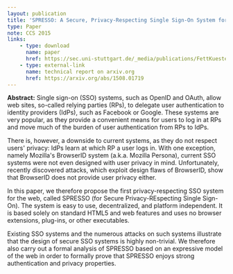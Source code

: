 ```yaml
---
layout: publication
title: 'SPRESSO: A Secure, Privacy-Respecting Single Sign-On System for the Web'
type: Paper
note: CCS 2015
links:
    - type: download
      name: paper
      href: https://sec.uni-stuttgart.de/_media/publications/FettKuestersSchmitz-CCS-spresso-2015.pdf
    - type: external-link
      name: technical report on arxiv.org
      href: https://arxiv.org/abs/1508.01719
---
```


**Abstract:** 
Single sign-on (SSO) systems, such as OpenID and OAuth, allow web sites, so-called relying parties (RPs), to delegate user authentication to identity providers (IdPs), such as Facebook or Google. These systems are very popular, as they provide a convenient means for users to log in at RPs and move much of the burden of user authentication from RPs to IdPs.

There is, however, a downside to current systems, as they do not respect users' privacy: IdPs learn at which RP a user logs in. With one exception, namely Mozilla's BrowserID system (a.k.a. Mozilla Persona), current SSO systems were not even designed with user privacy in mind. Unfortunately, recently discovered attacks, which exploit design flaws of BrowserID, show that BrowserID does not provide user privacy either.

In this paper, we therefore propose the first privacy-respecting SSO system for the web, called SPRESSO (for Secure Privacy-REspecting Single Sign-On). The system is easy to use, decentralized, and platform independent. It is based solely on standard HTML5 and web features and uses no browser extensions, plug-ins, or other executables.

Existing SSO systems and the numerous attacks on such systems illustrate that the design of secure SSO systems is highly non-trivial. We therefore also carry out a formal analysis of SPRESSO based on an expressive model of the web in order to formally prove that SPRESSO enjoys strong authentication and privacy properties. 
